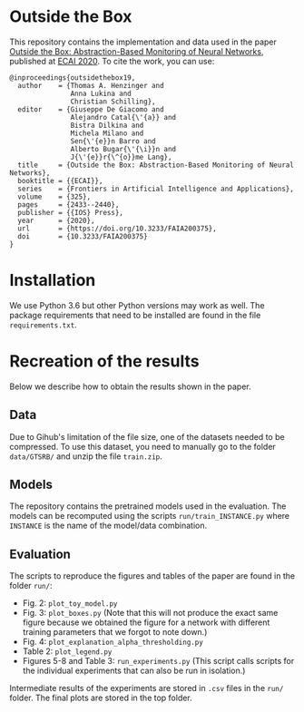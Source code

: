 # Outside the Box

This repository contains the implementation and data used in the paper [Outside the Box: Abstraction-Based Monitoring of Neural Networks](http://ecai2020.eu/papers/1282_paper.pdf), published at [ECAI 2020](http://ecai2020.eu/). To cite the work, you can use:

```
@inproceedings{outsidethebox19,
  author    = {Thomas A. Henzinger and
               Anna Lukina and
               Christian Schilling},
  editor    = {Giuseppe De Giacomo and
               Alejandro Catal{\'{a}} and
               Bistra Dilkina and
               Michela Milano and
               Sen{\'{e}}n Barro and
               Alberto Bugar{\'{\i}}n and
               J{\'{e}}r{\^{o}}me Lang},
  title     = {Outside the Box: Abstraction-Based Monitoring of Neural Networks},
  booktitle = {{ECAI}},
  series    = {Frontiers in Artificial Intelligence and Applications},
  volume    = {325},
  pages     = {2433--2440},
  publisher = {{IOS} Press},
  year      = {2020},
  url       = {https://doi.org/10.3233/FAIA200375},
  doi       = {10.3233/FAIA200375}
}
```

# Installation

We use Python 3.6 but other Python versions may work as well. The package requirements that need to be installed are found in the file `requirements.txt`.

# Recreation of the results

Below we describe how to obtain the results shown in the paper.

## Data

Due to Gihub's limitation of the file size, one of the datasets needed to be compressed. To use this dataset, you need to manually go to the folder `data/GTSRB/` and unzip the file `train.zip`.

## Models

The repository contains the pretrained models used in the evaluation.
The models can be recomputed using the scripts `run/train_INSTANCE.py` where `INSTANCE` is the name of the model/data combination.

## Evaluation

The scripts to reproduce the figures and tables of the paper are found in the folder `run/`:

- Fig. 2: `plot_toy_model.py`
- Fig. 3: `plot_boxes.py` (Note that this will not produce the exact same figure because we obtained the figure for a network with different training parameters that we forgot to note down.)
- Fig. 4: `plot_explanation_alpha_thresholding.py`
- Table 2: `plot_legend.py`
- Figures 5-8 and Table 3: `run_experiments.py` (This script calls scripts for the individual experiments that can also be run in isolation.)

Intermediate results of the experiments are stored in `.csv` files in the `run/` folder. The final plots are stored in the top folder.
